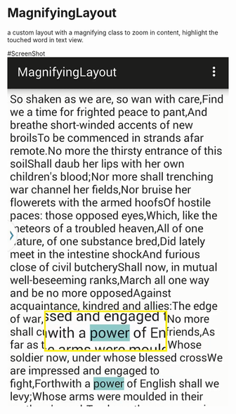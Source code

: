# MagnifyingLayout
a custom layout with a magnifying class to zoom in content, highlight the touched word in text view.

#ScreenShot
![](https://github.com/FridayLi/MagnifyingLayout/blob/master/screenshots/screenshot1.png)
